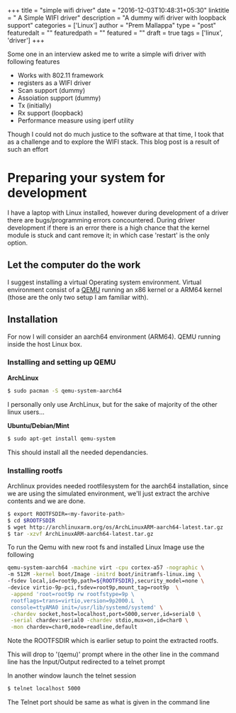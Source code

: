 +++
title = "simple wifi driver"
date = "2016-12-03T10:48:31+05:30"
linktitle = " A Simple WIFI driver"
description = "A dummy wifi driver with loopback support"
categories = ['Linux']
author = "Prem Mallappa"
type = "post"
featuredalt = ""
featuredpath = ""
featured = ""
draft = true
tags = ['linux', 'driver']
+++

Some one in an interview asked me to write a simple wifi driver with following features

  - Works with 802.11 framework
  - registers as a WIFI driver
  - Scan support (dummy)
  - Assoiation support (dummy)
  - Tx (initially)
  - Rx support (loopback)
  - Performance measure using iperf utility

Though I could not do much justice to the software at that time, I took that as a challenge and to explore the WIFI stack.
This blog post is a result of such an effort

# Preparing your system for development
I have a laptop with Linux installed, however during development of a driver there are bugs/programming errors concountered. During driver development if there is an error there is a high chance that the kernel module is stuck and cant remove it; in which case 'restart' is the only option.

## Let the computer do the work
I suggest installing a virtual Operating system environment. Virtual environment consist of a [QEMU](http://www.qemu.org) running an x86 kernel or a ARM64 kernel (those are the only two setup I am familiar with).

## Installation
For now I will consider an aarch64 environment (ARM64). QEMU running inside the host Linux box.

### Installing and setting up QEMU

**ArchLinux**
```sh
$ sudo pacman -S qemu-system-aarch64
```
I personally only use ArchLinux, but for the sake of majority of the other linux users...

**Ubuntu/Debian/Mint** 
``` sh
$ sudo apt-get install qemu-system
```
This should install all the needed dependancies.

### Installing rootfs 
Archlinux provides needed rootfilesystem for the aarch64 installation, since we are using the simulated environment, we'll just extract the archive contents and we are done.

``` sh
$ export ROOTFSDIR=<my-favorite-path>
$ cd $ROOTFSDIR
$ wget http://archlinuxarm.org/os/ArchLinuxARM-aarch64-latest.tar.gz
$ tar -xzvf ArchLinuxARM-aarch64-latest.tar.gz

```

To run the Qemu with new root fs and installed Linux Image use the following

``` sh
qemu-system-aarch64 -machine virt -cpu cortex-a57 -nographic \
-m 512M -kernel boot/Image -initrd boot/initramfs-linux.img \
-fsdev local,id=root9p,path=${ROOTFSDIR},security_model=none \
-device virtio-9p-pci,fsdev=root9p,mount_tag=root9p  \
 -append 'root=root9p rw rootfstype=9p \
 rootflags=trans=virtio,version=9p2000.L  \
 console=ttyAMA0 init=/usr/lib/systemd/systemd' \
 -chardev socket,host=localhost,port=5000,server,id=serial0 \
 -serial chardev:serial0 -chardev stdio,mux=on,id=char0 \
 -mon chardev=char0,mode=readline,default 
```

Note the ROOTFSDIR which is earlier setup to point the extracted rootfs.

This will drop to '(qemu)' prompt where in the other line in the command line has the Input/Output redirected to a telnet prompt

In another window launch the telnet session
``` sh
$ telnet localhost 5000
```

The Telnet port should be same as what is given in the command line

